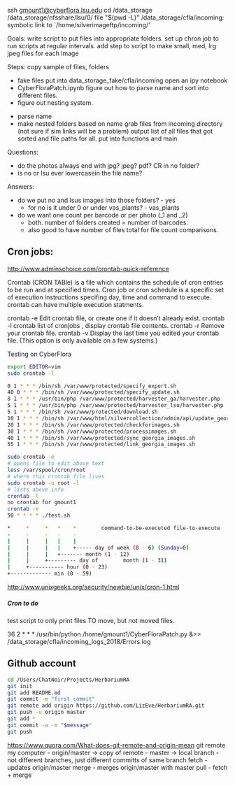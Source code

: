 ssh gmount1@cyberflora.lsu.edu
cd /data_storage
/data_storage/nfsshare/lsu/0/
file "$(pwd -L)"
/data_storage/cfla/incoming: symbolic link to `/home/silverimageftp/incoming/'

Goals:
write script to put files into appropriate folders. 
set up chron job to run scripts at regular intervals. 
add step to script to make small, med, lrg jpeg files for each image

Steps:
copy sample of files, folders
+ fake files put into data_storage_fake/cfla/incoming
open an ipy notebook
+ CyberFloraPatch.ipynb
figure out how to parse name and sort into different files. 
+ figure out nesting system. 
- parse name 
- make nested folders based on name
grab files from incoming directory (not sure if sim links will be a problem)
output list of all files that got sorted and file paths for all. 
put into functions and main

Questions:
- do the photos always end with jpg? jpeg? pdf? CR in no folder?
- is no or lsu ever lowercasein the file name? 

Answers:
+ do we put no and lsus images into those folders? - yes
    - for no is it under 0 or under vas_plants? - vas_plants
+ do we want one count per barcode or per photo (_1 and _2)
    - both. number of folders created = number of barcodes. 
    - also good to have number of files total for file count comparisons. 


## Cron jobs:

http://www.adminschoice.com/crontab-quick-reference

Crontab (CRON TABle) is a file which contains the schedule of cron entries to be run and at specified times.
Cron job or cron schedule is a specific set of execution instructions specifing day, time and command to execute. crontab can have multiple execution statments.

crontab -e    Edit crontab file, or create one if it doesn’t already exist.
crontab -l    crontab list of cronjobs , display crontab file contents.
crontab -r    Remove your crontab file.
crontab -v    Display the last time you edited your crontab file. (This option is only available on a few systems.)

Testing on CyberFlora

```bash
export EDITOR=vim
sudo crontab -l

0 1 * * * /bin/sh /var/www/protected/specify_export.sh
40 0 * * * /bin/sh /var/www/protected/specify_update.sh
8 1 * * * /usr/bin/php /var/www/protected/harvester_ga/harvester.php
5 1 * * * /usr/bin/php /var/www/protected/harvester_lsu/harvester.php
5 1 * * * /bin/sh /var/www/protected/download.sh
10 1 * * * /bin/sh /var/www/html/silvercollection/admin/api/update_georgia_data.sh
20 1 * * * /bin/sh /var/www/protected/checkforimages.sh
30 1 * * * /bin/sh /var/www/protected/processimages.sh
40 1 * * * /bin/sh /var/www/protected/sync_georgia_images.sh
55 1 * * * /bin/sh /var/www/protected/link_georgia_images.sh

sudo crontab -e
# opens file to edit above text
less /var/spool/cron/root
# where this crontab file lives
sudo crontab -u root -l
# lists above info 
crontab -l
no crontab for gmount1
crontab -e 
50 * * * * ./test.sh
```

```bash
*     *     *   *    *        command-to-be-executed file-to-execute
-     -     -   -    -
|     |     |   |    |
|     |     |   |    +----- day of week (0 - 6) (Sunday=0)
|     |     |   +------- month (1 - 12)
|     |     +--------- day of        month (1 - 31)
|     +----------- hour (0 - 23)
+------------- min (0 - 59)
```



http://www.unixgeeks.org/security/newbie/unix/cron-1.html

##### Cron to do

test script to only print files TO move, but not moved files. 

36 2 * * * /usr/bin/python /home/gmount1/CyberFloraPatch.py &>> /data_storage/cfla/incoming_logs_2018/Errors.log




## Github account

```bash
cd /Users/ChatNoir/Projects/HerbariumRA
git init
git add README.md
git commit -m "first commit"
git remote add origin https://github.com/LizEve/HerbariumRA.git
git push -u origin master
git add *
git commit -a -m "$message"
git push
```

https://www.quora.com/What-does-git-remote-and-origin-mean
git remote
my computer - origin/master -> copy of remote
            - master -> local branch
            - not different branches, just different committs of same branch
fetch - updates origin/master
merge - merges origin/master with master
pull - fetch + merge
